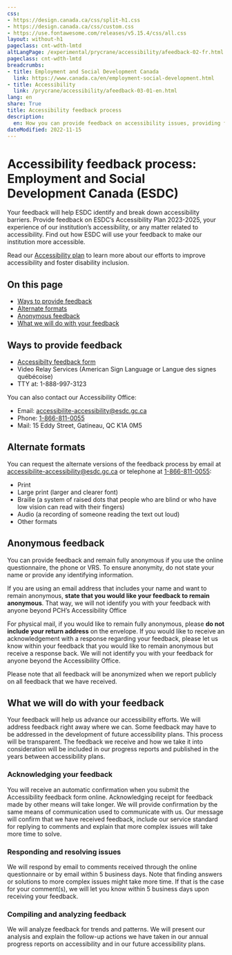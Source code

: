 ```yaml
---
css:
- https://design.canada.ca/css/split-h1.css
- https://design.canada.ca/css/custom.css
- https://use.fontawesome.com/releases/v5.15.4/css/all.css
layout: without-h1
pageclass: cnt-wdth-lmtd
altLangPage: /experimental/prycrane/accessibility/afeedback-02-fr.html
pageclass: cnt-wdth-lmtd
breadcrumbs:
- title: Employment and Social Development Canada
  link: https://www.canada.ca/en/employment-social-development.html
- title: Accessibility
  link: /prycrane/accessibility/afeedback-03-01-en.html  
lang: en
share: True
title: Accessibility feedback process
description: 
  en: How you can provide feedback on accessibility issues, providing feedback anonymously and what [institution name] will do with your feedback. 
dateModified: 2022-11-15
---
```

<h1 property="name" id="wb-cont" dir="ltr"><span class="stacked"><span>Accessibility feedback process</span>: <span>Employment and Social Development Canada (ESDC)</span></span></h1>
<p>Your feedback will help ESDC identify and break down accessibility barriers.  Provide feedback on ESDC’s Accessibility Plan 2023-2025, your experience of our institution’s accessibility, or any matter related to accessibility. Find out how ESDC will use your feedback to make our institution more accessible.</p>
<p>Read our <a href="afeedback-03-05-en.html">Accessibility plan</a> to learn more about our efforts to improve accessibility and foster disability inclusion. </p>
<h2>On this page</h2>
<ul>
  <li><a href="#ways">Ways to provide feedback</a></li>
  <li><a href="#alternate">Alternate formats</a></li>
  <li><a href="#anonymous">Anonymous feedback</a></li>
  <li><a href="#what">What we will do with your feedback</a></li>
</ul>
<h2 id="ways">Ways to provide feedback</h2>

<ul class="mrgn-tp-lg">
  <li><a href="afeedback-03-03-en.html">Accessibilty feedback form</a></li>
  <li>Video Relay Services (American Sign Language or Langue des signes québécoise)</li>
  <li>TTY at: 1-888-997-3123</li>
</ul>
<p>You can also contact our Accessibility Office:</p>
<ul>
  <li>Email: <a href="maito;accessibilite-accessibility@esdc.gc.ca">accessibilite-accessibility@esdc.gc.ca</a></li>
  <li>Phone: <a href="tel:1-866-811-0055">1-866-811-0055</a></li>
  <li>Mail: 15 Eddy Street, Gatineau, QC K1A 0M5</li>
</ul>
<h2 id="alternate">Alternate formats</h2>
<p>You can request the alternate versions of the feedback process by email at <a href="maito;accessibilite-accessibility@esdc.gc.ca">accessibilite-accessibility@esdc.gc.ca</a> or telephone at <a href="tel:1-866-811-0055">1-866-811-0055</a>:</p>
<ul>
  <li>Print</li>
  <li>Large print (larger and clearer font)</li>
  <li>Braille (a system of raised dots that people who are blind or who have low vision can read with their fingers)</li>
  <li>Audio (a recording of someone reading the text out loud)</li>
  <li>Other formats</li>
</ul>
<h2 id="anonymous">Anonymous feedback</h2>
<p>You can provide feedback and remain fully anonymous if you use the online questionnaire, the phone or VRS. To ensure anonymity, do not state your name or provide any identifying information.</p>
<p>If you are using an email address that includes your name and want to remain anonymous, <strong>state that you would like your feedback to remain anonymous</strong>. That way, we will not identify you with your feedback with anyone beyond PCH’s Accessibility Office</p>
<p>For physical mail, if you would like to remain fully anonymous, please <strong>do not include your return address</strong> on the envelope. If you would like to receive an acknowledgement with a response regarding your feedback, please let us know within your feedback that you would like to remain anonymous but receive a response back.  We will not identify you with your feedback for anyone beyond the Accessibility Office.</p>
<p>Please note that all feedback will be anonymized when we report publicly on all feedback that we have received.</p>
<h2 id="what">What we will do with your feedback</h2>
<p>Your feedback will help us advance our accessibility efforts.  We will address feedback right away where we can.  Some feedback may have to be addressed in the development of future accessibility plans.  This process will be transparent.  The feedback we receive and how we take it into consideration will be included in our progress reports and published in the years between accessibility plans.</p>
<h3>Acknowledging your feedback</h3>
<p>You will receive an automatic confirmation when you submit the Accessibility feedback form online.  Acknowledging receipt for feedback made by other means will take longer.  We will provide confirmation by the same means of communication used to communicate with us.  Our message will confirm that we have received feedback, include our service standard for replying to comments and explain that more complex issues will take more time to solve.</p>
<h3>Responding and resolving issues</h3>
<p>We will respond by email to comments received through the online questionnaire or by email within 5 business days.
  Note that finding answers or solutions to more complex issues might take more time. If that is the case for your comment(s), we will let you know within 5 business days upon receiving your feedback.</p>
<h3>Compiling and analyzing feedback</h3>
<p>We will analyze feedback for trends and patterns. We will present our analysis and explain the follow-up actions we have taken in our annual progress reports on accessibility and in our future accessibility plans.</p>
